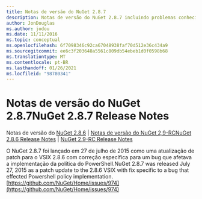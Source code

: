 ```yaml
---
title: Notas de versão do NuGet 2.8.7
description: Notas de versão do NuGet 2.8.7 incluindo problemas conhecidos, correções de bugs, recursos adicionados e DCRs.
author: JonDouglas
ms.author: jodou
ms.date: 11/11/2016
ms.topic: conceptual
ms.openlocfilehash: 6f7098346c92ca67048938faf70d512e36c434a9
ms.sourcegitcommit: ee6c3f203648a5561c809db54ebeb1d0f0598b68
ms.translationtype: MT
ms.contentlocale: pt-BR
ms.lasthandoff: 01/26/2021
ms.locfileid: "98780341"
---
```

# <a name="nuget-287-release-notes"></a><span data-ttu-id="f2062-103">Notas de versão do NuGet 2.8.7</span><span class="sxs-lookup"><span data-stu-id="f2062-103">NuGet 2.8.7 Release Notes</span></span>

<span data-ttu-id="f2062-104">Notas de versão do [NuGet 2.8.6](../release-notes/nuget-2.8.6.md)  |  [Notas de versão do NuGet 2,9-RC](../release-notes/nuget-2.9-RC.md)</span><span class="sxs-lookup"><span data-stu-id="f2062-104">[NuGet 2.8.6 Release Notes](../release-notes/nuget-2.8.6.md) | [NuGet 2.9-RC Release Notes](../release-notes/nuget-2.9-RC.md)</span></span>

<span data-ttu-id="f2062-105">O NuGet 2.8.7 foi lançado em 27 de julho de 2015 como uma atualização de patch para o VSIX 2.8.6 com correção específica para um bug que afetava a implementação da política do PowerShell.</span><span class="sxs-lookup"><span data-stu-id="f2062-105">NuGet 2.8.7 was released July 27, 2015 as a patch update to the 2.8.6 VSIX with fix specific to a bug that effected Powershell policy implementation.</span></span>
[https://github.com/NuGet/Home/issues/974](https://github.com/NuGet/Home/issues/974)